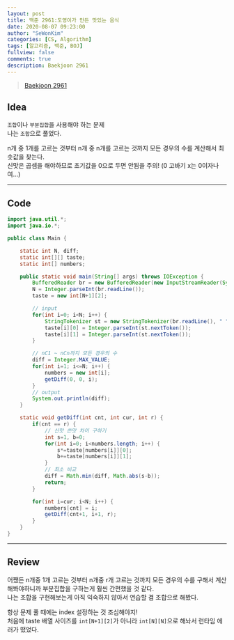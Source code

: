 ```yaml
---
layout: post
title: 백준 2961:도영이가 만든 맛있는 음식
date: 2020-08-07 09:23:00
author: "SeWonKim"
categories: [CS, Algorithm]
tags: [알고리즘, 백준, BOJ]
fullview: false
comments: true
description: Baekjoon 2961
---
```


> [Baekjoon 2961](https://www.acmicpc.net/problem/2961)

## Idea

`조합`이나 `부분집합`을 사용해야 하는 문제  
나는 `조합`으로 풀었다.

n개 중 1개를 고르는 것부터 n개 중 n개를 고르는 것까지 모든 경우의 수를 계산해서 최솟값을 찾는다.  
신맛은 곱셈을 해야하므로 초기값을 0으로 두면 안됨을 주의! (0 고바기 x는 0이자나여...)

---

## Code

```java
import java.util.*;
import java.io.*;

public class Main {

    static int N, diff;
    static int[][] taste;
    static int[] numbers;

    public static void main(String[] args) throws IOException {
        BufferedReader br = new BufferedReader(new InputStreamReader(System.in));
        N = Integer.parseInt(br.readLine());
        taste = new int[N+1][2];

        // input
        for(int i=0; i<N; i++) {
            StringTokenizer st = new StringTokenizer(br.readLine(), " ");
            taste[i][0] = Integer.parseInt(st.nextToken());
            taste[i][1] = Integer.parseInt(st.nextToken());
        }

        // nC1 ~ nCn까지 모든 경우의 수
        diff = Integer.MAX_VALUE;
        for(int i=1; i<=N; i++) {
            numbers = new int[i];
            getDiff(0, 0, i);
        }
        // output
        System.out.println(diff);
    }

    static void getDiff(int cnt, int cur, int r) {
        if(cnt == r) {
            // 신맛 쓴맛 차이 구하기
            int s=1, b=0;
            for(int i=0; i<numbers.length; i++) {
                s*=taste[numbers[i]][0];
                b+=taste[numbers[i]][1];
            }
            // 최소 비교
            diff = Math.min(diff, Math.abs(s-b));
            return;
        }

        for(int i=cur; i<N; i++) {
            numbers[cnt] = i;
            getDiff(cnt+1, i+1, r);
        }
    }
}
```

---

## Review

어쨌든 n개중 1개 고르는 것부터 n개중 r개 고르는 것까지 모든 경우의 수를 구해서 계산해봐야하니까 부분집합을 구하는게 훨씬 간편했을 것 같다.  
나는 조합을 구현해보는게 아직 익숙하지 않아서 연습할 겸 조합으로 해봤다.

항상 문제 풀 때에는 index 설정하는 것 조심해야지!  
처음에 taste 배열 사이즈를 `int[N+1][2]`가 아니라 `int[N][N]`으로 해놔서 런타임 에러가 떴었다.
